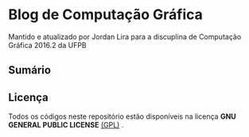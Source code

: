 # Blog de Computação Gráfica
Mantido e atualizado por Jordan Lira para a discuplina de Computação Gráfica 2016.2 da UFPB


Sumário
---

## Licença

Todos os códigos neste repositório estão disponíveis na licença **GNU GENERAL PUBLIC LICENSE**
[(GPL)](https://github.com/AraujoJordan/CG-2016-2/blob/master/LICENSE)
.
